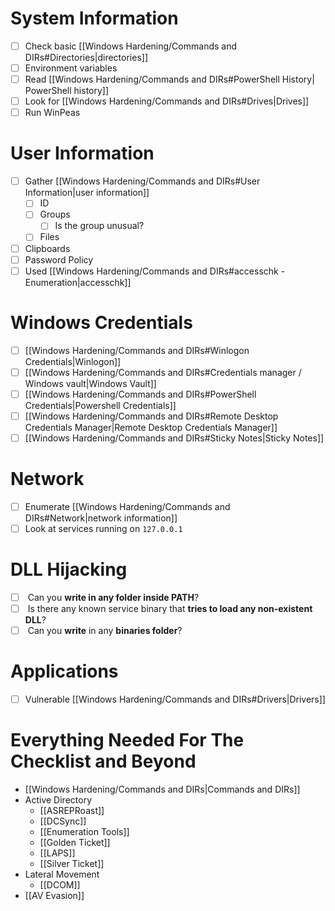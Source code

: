 # System Information
- [ ] Check basic [[Windows Hardening/Commands and DIRs#Directories|directories]]
- [ ] Environment variables
- [ ] Read [[Windows Hardening/Commands and DIRs#PowerShell History| PowerShell history]]
- [ ] Look for [[Windows Hardening/Commands and DIRs#Drives|Drives]]
- [ ] Run WinPeas

# User Information
- [ ] Gather [[Windows Hardening/Commands and DIRs#User Information|user information]]
	- [ ] ID
	- [ ] Groups
		- [ ] Is the group unusual?
	- [ ] Files
- [ ] Clipboards
- [ ] Password Policy
- [ ] Used [[Windows Hardening/Commands and DIRs#accesschk - Enumeration|accesschk]]

# Windows Credentials
- [ ] [[Windows Hardening/Commands and DIRs#Winlogon Credentials|Winlogon]]
- [ ]  [[Windows Hardening/Commands and DIRs#Credentials manager / Windows vault|Windows Vault]]
- [ ] [[Windows Hardening/Commands and DIRs#PowerShell Credentials|Powershell Credentials]]
- [ ] [[Windows Hardening/Commands and DIRs#Remote Desktop Credentials Manager|Remote Desktop Credentials Manager]]
- [ ] [[Windows Hardening/Commands and DIRs#Sticky Notes|Sticky Notes]]

# Network
- [ ] Enumerate [[Windows Hardening/Commands and DIRs#Network|network information]]
- [ ] Look at services running on `127.0.0.1`

# DLL Hijacking
- [ ]  Can you **write in any folder inside PATH**?
- [ ]  Is there any known service binary that **tries to load any non-existent DLL**?
- [ ]  Can you **write** in any **binaries folder**?

# Applications
- [ ] Vulnerable [[Windows Hardening/Commands and DIRs#Drivers|Drivers]]


# Everything Needed For The Checklist and Beyond
- [[Windows Hardening/Commands and DIRs|Commands and DIRs]]
- Active Directory
	- [[ASREPRoast]]
	- [[DCSync]]
	- [[Enumeration Tools]]
	- [[Golden Ticket]]
	- [[LAPS]]
	- [[Silver Ticket]]
- Lateral Movement
	- [[DCOM]]
- [[AV Evasion]]
